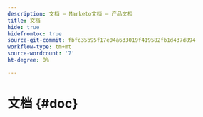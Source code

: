 ```yaml
---
description: 文档 — Marketo文档 — 产品文档
title: 文档
hide: true
hidefromtoc: true
source-git-commit: fbfc35b95f17e04a633019f419582fb1d437d894
workflow-type: tm+mt
source-wordcount: '7'
ht-degree: 0%

---
```


# 文档 {#doc}
